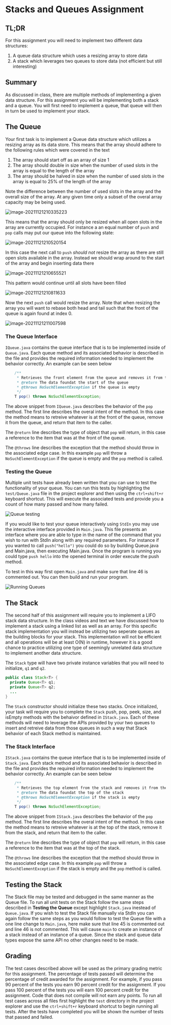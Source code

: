 # Stacks and Queues Assignment

## TL;DR

For this assignment you will need to implement two different data structures:

1. A queue data structure which uses a resizing array to store data
2. A stack which leverages two queues to store data (not efficient but still interesting)

## Summary

As discussed in class, there are multiple methods of implementing a given data structure. For this assignment you will be implementing both a stack and a queue. You will first need to implement a queue, that queue will then in turn be used to implement your stack.

## The Queue

Your first task is to implement a Queue data structure which utilizes a resizing array as its data store. This means that the array should adhere to the following rules which were covered in the text

1. The array should start off as an array of size 1
2. The array should double in size when the number of used slots in the array is equal to the length of the array
3. The array should be halved in size when the number of used slots in the array is equal to 25% of the length of the array

Note the difference between the number of used slots in the array and the overall size of the array. At any given time only a subset of the overal array capacity may be being used.

![image-20211121210335223](.rsrc/README/image-20211121210335223.png)

This means that the array should only be resized when all open slots in the array are currently occupied. For instance a an equal number of `push` and `pop` calls may put our queue into the following state:

![image-20211121210520154](.rsrc/README/image-20211121210520154.png)

In this case the next call to `push` _should not_ resize the array as there are still open slots available in the array. Instead we should wrap around to the start of the array and begin inserting data there

![image-20211121210655521](.rsrc/README/image-20211121210655521.png)

This pattern would continue until all slots have been filled

![image-20211121210811633](.rsrc/README/image-20211121210811633.png)

Now the next `push` call would resize the array. Note that when resizing the array you will want to rebase both head and tail such that the front of the queue is again found at index 0.

![image-20211121211007598](.rsrc/README/image-20211121211007598.png)

### The Queue Interface

`IQueue.java` contains the queue interface that is to be implemented inside of `Queue.java`. Each queue method and its associated behavior is described in the file and provides the required information needed to implement the behavior correctly. An example can be seen below

```java
    /**
     * Retrieves the front element from the queue and removes it from the front of the queue
     * @return The data foundat the start of the queue
     * @throws NoSuchElementException if the queue is empty
     */
    T pop() throws NoSuchElementException;
```

The above snippet from `IQueue.java` describes the behavior of the `pop` method. The first line describes the overal intent of the method. In this case the method means to retreive whatever is at the front of the queue, remove it from the queue, and return that item to the caller. 

The `@return` line describes the type of object that `pop` will return, in this case a reference to the item that was at the front of the queue. 

The `@throws` line describes the exception that the method should throw in the associated edge case. In this example `pop` will throw a `NoSuchElementException` if the queue is empty and the `pop` method is called.

### Testing the Queue

Multiple unit tests have already been written that you can use to test the functionality of your queue. You can run this tests by highlighting the `test/Queue.java` file in the project explorer and then using the `ctrl+shift+r` keyboard shortcut. This will execute the associated tests and provide you a count of how many passed and how many failed.

![Queue testing](.rsrc/README/queue-test.gif)

If you would like to test your queue interactively using `StdIn` you may use the interactive interface provided in `Main.java`. This file presents an interface where you are able to type in the name of the command that you wish to run with StdIn along with any required parameters. For instance if you wanted to call `push("hello")` you could do so by building Queue.java and Main.java, then executing Main.java. Once the program is running you could type `push hello` into the opened terminal in order execute the push method.

To test in this way first open `Main.java` and make sure that line 46 is commented out. You can then build and run your program.

![Running Queues](.rsrc/README/running-queues.gif)



## The Stack

The second half of this assignment will require you to implement a LIFO stack data structure. In the class videos and text we have discussed how to implement a stack using a linked list as well as an array. For this specific stack implementation you will instead be utilizing two seperate queues as the building blocks for your stack. This implementation will not be efficient and all operations will be at least O(N) in runtime, however it is a good chance to practice utilizing one type of seemingly unrelated data structure to implement another data structure.

The `Stack` type will have two private instance variables that you will need to initialize, `q1` and `q2`.

```java
public class Stack<T> {
  private Queue<T> q1;
  private Queue<T> q2;
  ...
}
```

 The `Stack` constructor should initialize these two stacks. Once initialized, your task will require you to complete the `Stack` push, pop, peek, size, and isEmpty methods with the behaivor defined in `IStack.java`. Each of these methods will need to leverage the APIs provided by your two queues to insert and retreive data from those queues in such a way that Stack behavior of each Stack method is maintained. 

### The Stack Interface

`IStack.java` contains the queue interface that is to be implemented inside of `Stack.java`. Each stack method and its associated behavior is described in the file and provides the required information needed to implement the behavior correctly. An example can be seen below

```java
    /**
     * Retrieves the top element from the stack and removes it from the stack
     * @return The data foundat the top of the stack
     * @throws NoSuchElementException if the stack is empty
     */
    T pop() throws NoSuchElementException;
```

The above snippet from `IStack.java` describes the behavior of the `pop` method. The first line describes the overal intent of the method. In this case the method means to retreive whatever is at the top of the stack, remove it from the stack, and return that item to the caller. 

The `@return` line describes the type of object that `pop` will return, in this case a reference to the item that was at the top of the stack. 

The `@throws` line describes the exception that the method should throw in the associated edge case. In this example `pop` will throw a `NoSuchElementException` if the stack is empty and the `pop` method is called.

## Testing the Stack

The Stack file may be tested and debugged in the same manner as the Queue file. To run all unit tests on the Stack follow the same steps described in **Testing the Queue** except highlight `Stack.java` inestead of `Queue.java`. If you wish to test the Stack file manually via StdIn you can again follow the same steps as you would follow to test the Queue file with a one line change to `Main.java`, here make sure that line 45 is commented out and line 46 is not commented. This will cause `main` to create an instance of a stack instead of an instance of a queue. Since the stack and queue data types expose the same API no other changes need to be made.

## Grading

The test cases described above will be used as the primary grading metric for this assignment. The percentage of tests 
passed will determine the percentage of credit awarded for the assignment. For example, if you pass 90 percent of the 
tests you earn 90 percent credit for the assignment. If you pass 100 percent of the tests you will earn 100 percent credit 
for the assignment. Code that does not compile will not earn any points. To run all test cases across all files first highlight the `test` directory in the project explorer and use the `ctrl+shift+r` keyboard shortcut to begin running all tests. After the tests have completed you will be shown the number of tests that passed and failed. 